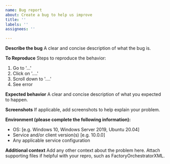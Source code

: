 ```yaml
---
name: Bug report
about: Create a bug to help us improve
title: ''
labels: ''
assignees: ''

---
```


**Describe the bug**
A clear and concise description of what the bug is.

**To Reproduce**
Steps to reproduce the behavior:
1. Go to '...'
2. Click on '....'
3. Scroll down to '....'
4. See error

**Expected behavior**
A clear and concise description of what you expected to happen.

**Screenshots**
If applicable, add screenshots to help explain your problem.

**Environment (please complete the following information):**
 - OS: [e.g. Windows 10, Windows Server 2019, Ubuntu 20.04]
 - Service and/or client version(s) [e.g. 10.0.0]
 - Any applicable service configuration

**Additional context**
Add any other context about the problem here. Attach supporting files if helpful with your repro, such as FactoryOrchestratorXML.
